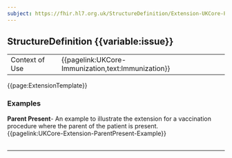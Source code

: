```yaml
---
subject: https://fhir.hl7.org.uk/StructureDefinition/Extension-UKCore-ParentPresent
---
```

## StructureDefinition {{variable:issue}}

<table id="addToTranspose">
<tr><td>Context of Use</td>
<td>{{pagelink:UKCore-Immunization,text:Immunization}}</td>
</tr>
</table>

{{page:ExtensionTemplate}}

<div id="Examples" class="tabcontent">
  <h3>Examples</h3>
  <b>Parent Present</b>- An example to illustrate the extension for a vaccination procedure where the parent of the patient is present.<br>
  {{pagelink:UKCore-Extension-ParentPresent-Example}}
  <br><br>
</div>

---
